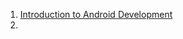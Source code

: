 1. [Introduction to Android Development](https://www.geeksforgeeks.org/introduction-to-android-development/)
2. 